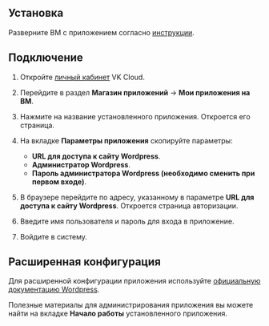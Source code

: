 ## Установка

Разверните ВМ с приложением согласно [инструкции](../../quick-start/).

## Подключение

1. Откройте [личный кабинет](https://mcs.mail.ru/app/) VK Cloud.
1. Перейдите в раздел **Магазин приложений** → **Мои приложения на ВМ**.
1. Нажмите на название установленного приложения. Откроется его страница.
1. На вкладке **Параметры приложения** скопируйте параметры:

    - **URL для доступа к сайту Wordpress**.
    - **Администратор Wordpress**.
    - **Пароль администратора Wordpress (необходимо сменить при первом входе)**.

1. В браузере перейдите по адресу, указанному в параметре **URL для доступа к сайту Wordpress**. Откроется страница авторизации.
1. Введите имя пользователя и пароль для входа в приложение.
1. Войдите в систему.

## Расширенная конфигурация

Для расширенной конфигурации приложения используйте [официальную документацию Wordpress](https://wordpress.com/ru/features/).

<info>

Полезные материалы для администрирования приложения вы можете найти на вкладке **Начало работы** установленного приложения.

</info>
